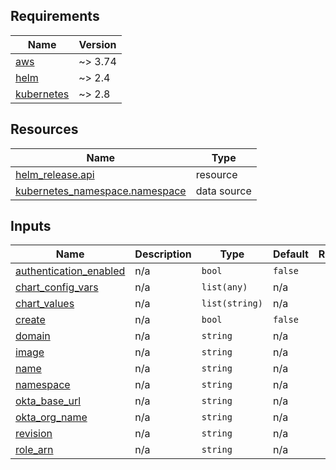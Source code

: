 <!-- BEGINNING OF PRE-COMMIT-TERRAFORM DOCS HOOK -->
## Requirements

| Name | Version |
|------|---------|
| <a name="requirement_aws"></a> [aws](#requirement\_aws) | ~> 3.74 |
| <a name="requirement_helm"></a> [helm](#requirement\_helm) | ~> 2.4 |
| <a name="requirement_kubernetes"></a> [kubernetes](#requirement\_kubernetes) | ~> 2.8 |

## Resources

| Name | Type |
|------|------|
| [helm_release.api](https://registry.terraform.io/providers/hashicorp/helm/latest/docs/resources/release) | resource |
| [kubernetes_namespace.namespace](https://registry.terraform.io/providers/hashicorp/kubernetes/latest/docs/data-sources/namespace) | data source |

## Inputs

| Name | Description | Type | Default | Required |
|------|-------------|------|---------|:--------:|
| <a name="input_authentication_enabled"></a> [authentication\_enabled](#input\_authentication\_enabled) | n/a | `bool` | `false` | no |
| <a name="input_chart_config_vars"></a> [chart\_config\_vars](#input\_chart\_config\_vars) | n/a | `list(any)` | n/a | yes |
| <a name="input_chart_values"></a> [chart\_values](#input\_chart\_values) | n/a | `list(string)` | n/a | yes |
| <a name="input_create"></a> [create](#input\_create) | n/a | `bool` | `false` | no |
| <a name="input_domain"></a> [domain](#input\_domain) | n/a | `string` | n/a | yes |
| <a name="input_image"></a> [image](#input\_image) | n/a | `string` | n/a | yes |
| <a name="input_name"></a> [name](#input\_name) | n/a | `string` | n/a | yes |
| <a name="input_namespace"></a> [namespace](#input\_namespace) | n/a | `string` | n/a | yes |
| <a name="input_okta_base_url"></a> [okta\_base\_url](#input\_okta\_base\_url) | n/a | `string` | n/a | yes |
| <a name="input_okta_org_name"></a> [okta\_org\_name](#input\_okta\_org\_name) | n/a | `string` | n/a | yes |
| <a name="input_revision"></a> [revision](#input\_revision) | n/a | `string` | n/a | yes |
| <a name="input_role_arn"></a> [role\_arn](#input\_role\_arn) | n/a | `string` | n/a | yes |
<!-- END OF PRE-COMMIT-TERRAFORM DOCS HOOK -->